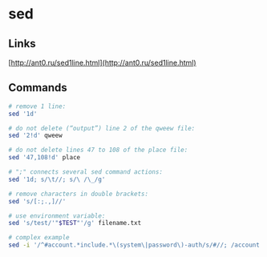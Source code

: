 # sed

## Links
[http://ant0.ru/sed1line.html](http://ant0.ru/sed1line.html)

## Commands

```bash
# remove 1 line:
sed '1d'

# do not delete (“output”) line 2 of the qweew file:
sed '2!d' qweew

# do not delete lines 47 to 108 of the place file:
sed '47,108!d' place

# ";" connects several sed command actions:
sed '1d; s/\t//; s/\ /\_/g'

# remove characters in double brackets:
sed 's/[:;.,]//'

# use environment variable:
sed 's/test/'"$TEST"'/g' filename.txt

# complex example
sed -i '/^#account.*include.*\(system\|password\)-auth/s/#//; /account.*include.*common-account/d' /etc/pam.d/sshd
```
